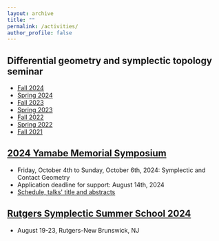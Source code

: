 ```yaml
---
layout: archive
title: ""
permalink: /activities/
author_profile: false
---
```


## Differential geometry and symplectic topology seminar
- [Fall 2024](https://erkaobao.github.io/math/activities/gt2024fall)
- [Spring 2024](https://erkaobao.github.io/math/activities/gt2024spring)
- [Fall 2023](https://erkaobao.github.io/math/activities/gt2023fall)
- [Spring 2023](https://erkaobao.github.io/math/activities/gt2023spring)
- [Fall 2022](https://erkaobao.github.io/math/activities/gt2022fall)
- [Spring 2022](https://erkaobao.github.io/math/activities/gt2022spring)
- [Fall 2021](https://erkaobao.github.io/math/activities/gt2021fall)

## [2024 Yamabe Memorial Symposium](https://cse.umn.edu/math/yamabe-memorial-symposium)
- Friday, October 4th to Sunday, October 6th, 2024: Symplectic and Contact Geometry
- Application deadline for support: August 14th, 2024
- [Schedule, talks' title and abstracts](https://erkaobao.github.io/math/activities/2024yamabe)


## [Rutgers Symplectic Summer School 2024](https://sites.google.com/view/rsss2024/home?authuser=0) 
- August 19-23, Rutgers-New Brunswick, NJ
